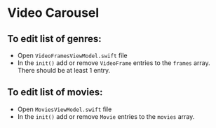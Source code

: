 Video Carousel
==============
To edit list of genres:
--------
* Open `VideoFramesViewModel.swift` file
* In the `init()` add or remove `VideoFrame` entries to the `frames` array. There should be at least 1 entry.

To edit list of movies:
--------
* Open `MoviesViewModel.swift` file
* In the `init()` add or remove `Movie` entries to the `movies` array.